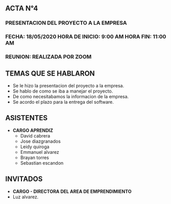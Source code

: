##		**ACTA N°4**

### PRESENTACION DEL PROYECTO A LA EMPRESA

### FECHA: 18/05/2020  HORA DE INICIO: 9:00 AM  HORA FIN: 11:00 AM

### REUNION: REALIZADA POR ZOOM 

## **TEMAS QUE SE HABLARON**
- Se le hizo la presentacion del proyecto a la empresa.
- Se hablo de como se iba a manejar el proyecto.
- De como necesitabamos la informacion de la empresa.
- Se acordo el plazo para la entrega del software.



## **ASISTENTES**
- **CARGO APRENDIZ**
	- David cabrera
	- Jose diazgranados
	- Leidy quiroga
	- Emmanuel alvarez
	- Brayan torres
	- Sebastian escandon

## **INVITADOS**
- **CARGO - DIRECTORA DEL AREA DE EMPRENDIMIENTO**
- Luz alvarez.